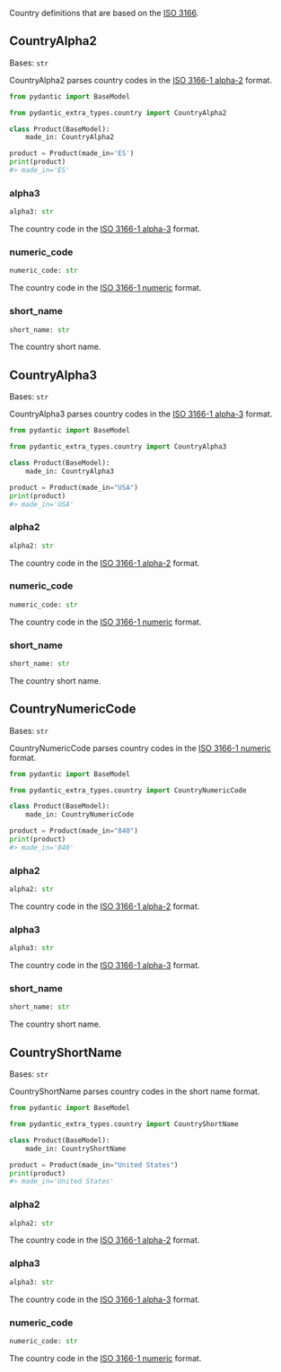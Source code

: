 Country definitions that are based on the [ISO 3166](https://en.wikipedia.org/wiki/List_of_ISO_3166_country_codes).

## CountryAlpha2

Bases: `str`

CountryAlpha2 parses country codes in the [ISO 3166-1 alpha-2](https://en.wikipedia.org/wiki/ISO_3166-1_alpha-2) format.

```py
from pydantic import BaseModel

from pydantic_extra_types.country import CountryAlpha2

class Product(BaseModel):
    made_in: CountryAlpha2

product = Product(made_in='ES')
print(product)
#> made_in='ES'

```

### alpha3

```python
alpha3: str

```

The country code in the [ISO 3166-1 alpha-3](https://en.wikipedia.org/wiki/ISO_3166-1_alpha-3) format.

### numeric_code

```python
numeric_code: str

```

The country code in the [ISO 3166-1 numeric](https://en.wikipedia.org/wiki/ISO_3166-1_numeric) format.

### short_name

```python
short_name: str

```

The country short name.

## CountryAlpha3

Bases: `str`

CountryAlpha3 parses country codes in the [ISO 3166-1 alpha-3](https://en.wikipedia.org/wiki/ISO_3166-1_alpha-3) format.

```py
from pydantic import BaseModel

from pydantic_extra_types.country import CountryAlpha3

class Product(BaseModel):
    made_in: CountryAlpha3

product = Product(made_in="USA")
print(product)
#> made_in='USA'

```

### alpha2

```python
alpha2: str

```

The country code in the [ISO 3166-1 alpha-2](https://en.wikipedia.org/wiki/ISO_3166-1_alpha-2) format.

### numeric_code

```python
numeric_code: str

```

The country code in the [ISO 3166-1 numeric](https://en.wikipedia.org/wiki/ISO_3166-1_numeric) format.

### short_name

```python
short_name: str

```

The country short name.

## CountryNumericCode

Bases: `str`

CountryNumericCode parses country codes in the [ISO 3166-1 numeric](https://en.wikipedia.org/wiki/ISO_3166-1_numeric) format.

```py
from pydantic import BaseModel

from pydantic_extra_types.country import CountryNumericCode

class Product(BaseModel):
    made_in: CountryNumericCode

product = Product(made_in="840")
print(product)
#> made_in='840'

```

### alpha2

```python
alpha2: str

```

The country code in the [ISO 3166-1 alpha-2](https://en.wikipedia.org/wiki/ISO_3166-1_alpha-2) format.

### alpha3

```python
alpha3: str

```

The country code in the [ISO 3166-1 alpha-3](https://en.wikipedia.org/wiki/ISO_3166-1_alpha-3) format.

### short_name

```python
short_name: str

```

The country short name.

## CountryShortName

Bases: `str`

CountryShortName parses country codes in the short name format.

```py
from pydantic import BaseModel

from pydantic_extra_types.country import CountryShortName

class Product(BaseModel):
    made_in: CountryShortName

product = Product(made_in="United States")
print(product)
#> made_in='United States'

```

### alpha2

```python
alpha2: str

```

The country code in the [ISO 3166-1 alpha-2](https://en.wikipedia.org/wiki/ISO_3166-1_alpha-2) format.

### alpha3

```python
alpha3: str

```

The country code in the [ISO 3166-1 alpha-3](https://en.wikipedia.org/wiki/ISO_3166-1_alpha-3) format.

### numeric_code

```python
numeric_code: str

```

The country code in the [ISO 3166-1 numeric](https://en.wikipedia.org/wiki/ISO_3166-1_numeric) format.
